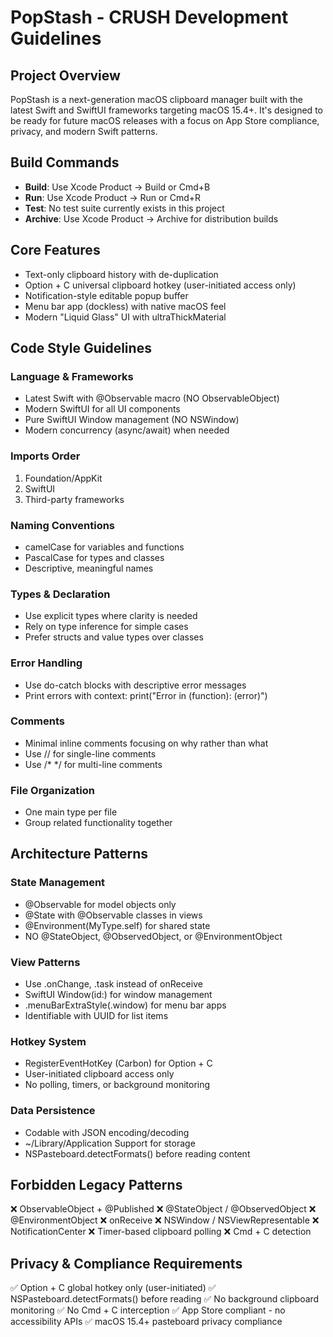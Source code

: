 # PopStash - CRUSH Development Guidelines

## Project Overview
PopStash is a next-generation macOS clipboard manager built with the latest Swift and SwiftUI frameworks targeting macOS 15.4+. It's designed to be ready for future macOS releases with a focus on App Store compliance, privacy, and modern Swift patterns.

## Build Commands
- **Build**: Use Xcode Product → Build or Cmd+B
- **Run**: Use Xcode Product → Run or Cmd+R
- **Test**: No test suite currently exists in this project
- **Archive**: Use Xcode Product → Archive for distribution builds

## Core Features
- Text-only clipboard history with de-duplication
- Option + C universal clipboard hotkey (user-initiated access only)
- Notification-style editable popup buffer
- Menu bar app (dockless) with native macOS feel
- Modern "Liquid Glass" UI with ultraThickMaterial

## Code Style Guidelines

### Language & Frameworks
- Latest Swift with @Observable macro (NO ObservableObject)
- Modern SwiftUI for all UI components
- Pure SwiftUI Window management (NO NSWindow)
- Modern concurrency (async/await) when needed

### Imports Order
1. Foundation/AppKit
2. SwiftUI
3. Third-party frameworks

### Naming Conventions
- camelCase for variables and functions
- PascalCase for types and classes
- Descriptive, meaningful names

### Types & Declaration
- Use explicit types where clarity is needed
- Rely on type inference for simple cases
- Prefer structs and value types over classes

### Error Handling
- Use do-catch blocks with descriptive error messages
- Print errors with context: print("Error in \(function): \(error)")

### Comments
- Minimal inline comments focusing on why rather than what
- Use // for single-line comments
- Use /* */ for multi-line comments

### File Organization
- One main type per file
- Group related functionality together

## Architecture Patterns

### State Management
- @Observable for model objects only
- @State with @Observable classes in views
- @Environment(MyType.self) for shared state
- NO @StateObject, @ObservedObject, or @EnvironmentObject

### View Patterns
- Use .onChange, .task instead of onReceive
- SwiftUI Window(id:) for window management
- .menuBarExtraStyle(.window) for menu bar apps
- Identifiable with UUID for list items

### Hotkey System
- RegisterEventHotKey (Carbon) for Option + C
- User-initiated clipboard access only
- No polling, timers, or background monitoring

### Data Persistence
- Codable with JSON encoding/decoding
- ~/Library/Application Support for storage
- NSPasteboard.detectFormats() before reading content

## Forbidden Legacy Patterns
❌ ObservableObject + @Published
❌ @StateObject / @ObservedObject
❌ @EnvironmentObject
❌ onReceive
❌ NSWindow / NSViewRepresentable
❌ NotificationCenter
❌ Timer-based clipboard polling
❌ Cmd + C detection

## Privacy & Compliance Requirements
✅ Option + C global hotkey only (user-initiated)
✅ NSPasteboard.detectFormats() before reading
✅ No background clipboard monitoring
✅ No Cmd + C interception
✅ App Store compliant - no accessibility APIs
✅ macOS 15.4+ pasteboard privacy compliance